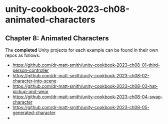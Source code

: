 # unity-cookbook-2023-ch08-animated-characters



## Chapter 8: Animated Characters

The **completed** Unity projects for each example can be found in their own repos as follows:

- https://github.com/dr-matt-smith/unity-cookbook-2023-ch08-01-third-person-controller
- https://github.com/dr-matt-smith/unity-cookbook-2023-ch08-02-character-into-scene
- https://github.com/dr-matt-smith/unity-cookbook-2023-ch08-03-hat-pickup-and-wear
- https://github.com/dr-matt-smith/unity-cookbook-2023-ch08-04-swap-character
- https://github.com/dr-matt-smith/unity-cookbook-2023-ch08-05-generated-character
- 


